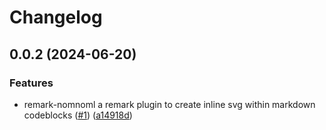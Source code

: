 # Changelog

## 0.0.2 (2024-06-20)


### Features

* remark-nomnoml a remark plugin to create inline svg within markdown codeblocks ([#1](https://github.com/zenobi-us/remark-nomnoml/issues/1)) ([a14918d](https://github.com/zenobi-us/remark-nomnoml/commit/a14918d17a58c5c54bff2d6e791adc96111e6d7d))
